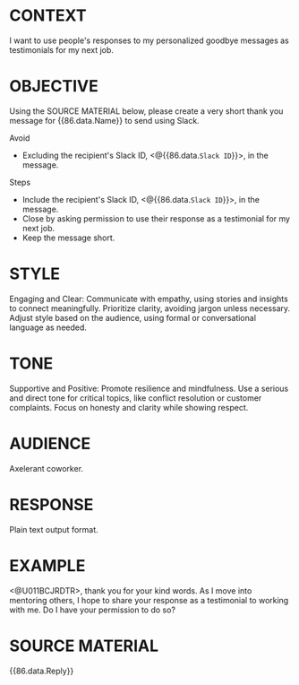 # CONTEXT

I want to use people's responses to my personalized goodbye messages as testimonials for my next job.


# OBJECTIVE

Using the SOURCE MATERIAL below, please create a very short thank you message for {{86.data.Name}} to send using Slack.

Avoid
- Excluding the recipient's Slack ID, <@{{86.data.`Slack ID`}}>, in the message.

Steps
- Include the recipient's Slack ID, <@{{86.data.`Slack ID`}}>, in the message.
- Close by asking permission to use their response as a testimonial for my next job.
- Keep the message short.


# STYLE

Engaging and Clear: Communicate with empathy, using stories and insights to connect meaningfully. Prioritize clarity, avoiding jargon unless necessary. Adjust style based on the audience, using formal or conversational language as needed.


# TONE

Supportive and Positive: Promote resilience and mindfulness. Use a serious and direct tone for critical topics, like conflict resolution or customer complaints. Focus on honesty and clarity while showing respect.


# AUDIENCE

Axelerant coworker.


# RESPONSE

Plain text output format.


# EXAMPLE

<@U011BCJRDTR>, thank you for your kind words. As I move into mentoring others, I hope to share your response as a testimonial to working with me. Do I have your permission to do so?


# SOURCE MATERIAL

{{86.data.Reply}}